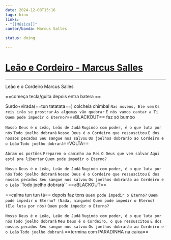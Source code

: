 ```yaml
---
date: 2024-12-08T15:16
tags: hino
links: 
- "[[Música]]"
cantor/banda: Marcus Salles

status: doing

---
```

# [Leão e Cordeiro - Marcus Salles](https://www.youtube.com/watch?v=lc8kQHrw2bk)
---

Leão e o Cordeiro
Marcus Salles

==começa tecla/guita depois entra batera ==

Surdo+virada(==tun tatatata==)
colcheia chimbal
`Nas nuvens, Ele vem`
`Os reis irão se prostrar`
`As algemas vão quebrar`
`E nós vamos cantar a Ti`
`Quem pode impedir o Eterno?`==✊BLACKOUT== faz só bumbo

`Nosso Deus é o Leão, Leão de Judá`
`Rugindo com poder, é o que luta por nós`
`Todo joelho dobrará`
`Nosso Deus é o Cordeiro que ressuscitou`
`E dos nossos pecados Seu sangue nos salvou`
`Os joelhos dobrarão ao Cordeiro e o Leão`
`Todo joelho dobrará`==VOLTA==

`Abram os portões`
`Preparem o caminho ao Rei`
`O Deus que vem salvar`
`Aqui está pra libertar`
`Quem pode impedir o Eterno?`

`Nosso Deus é o Leão, Leão de Judá`
`Rugindo com poder, é o que luta por nós`
`Todo joelho dobrará`
`Nosso Deus é o Cordeiro que ressuscitou`
`E dos nossos pecados Seu sangue nos salvou`
`Os joelhos dobrarão ao Cordeiro e o Leão`
`Todo joelho dobrará``
==✊BLACKOUT==

==calma tun tun tá== depois faz tons
`Quem pode impedir o Eterno?`
`Quem pode impedir o Eterno? (Nada, ninguém)`
`Quem pode impedir o Eterno? (Ele luta por nós)`
`Quem pode impedir o Eterno?`

`Nosso Deus é o Leão, Leão de Judá`
`Rugindo com poder, é o que luta por nós`
`Todo joelho dobrará`
`Meu Deus é o Cordeiro, o que ressuscitou`
`E dos nossos pecados Seu sangue nos salvou`
`Os joelhos dobrarão ao Cordeiro e o Leão`
`Todo joelho dobrará`
==termina com PARADINHA na caixa==